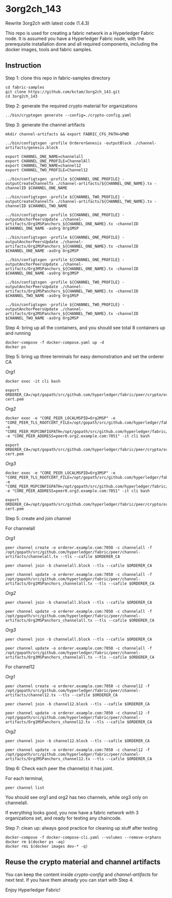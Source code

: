 # 3org2ch_143
Rewrite 3org2ch with latest code (1.4.3)

This repo is used for creating a fabric network in a Hyperledger Fabric node.
It is assumed you have a Hyperledger Fabric node, with the prerequisite installation done and all required components, including the docker images, tools and fabric samples.

## Instruction
Step 1: clone this repo in fabric-samples directory
```
cd fabric-samples
git clone https://github.com/kctam/3org2ch_143.git
cd 3org2ch_143
```

Step 2: generate the required crypto material for organizations
```
../bin/cryptogen generate --config=./crypto-config.yaml
```

Step 3: generate the channel artifacts
```
mkdir channel-artifacts && export FABRIC_CFG_PATH=$PWD

../bin/configtxgen -profile OrdererGenesis -outputBlock ./channel-artifacts/genesis.block

export CHANNEL_ONE_NAME=channelall
export CHANNEL_ONE_PROFILE=ChannelAll
export CHANNEL_TWO_NAME=channel12
export CHANNEL_TWO_PROFILE=Channel12

../bin/configtxgen -profile ${CHANNEL_ONE_PROFILE} -outputCreateChannelTx ./channel-artifacts/${CHANNEL_ONE_NAME}.tx -channelID $CHANNEL_ONE_NAME

../bin/configtxgen -profile ${CHANNEL_TWO_PROFILE} -outputCreateChannelTx ./channel-artifacts/${CHANNEL_TWO_NAME}.tx -channelID $CHANNEL_TWO_NAME

../bin/configtxgen -profile ${CHANNEL_ONE_PROFILE} -outputAnchorPeersUpdate ./channel-artifacts/Org1MSPanchors_${CHANNEL_ONE_NAME}.tx -channelID $CHANNEL_ONE_NAME -asOrg Org1MSP

../bin/configtxgen -profile ${CHANNEL_ONE_PROFILE} -outputAnchorPeersUpdate ./channel-artifacts/Org2MSPanchors_${CHANNEL_ONE_NAME}.tx -channelID $CHANNEL_ONE_NAME -asOrg Org2MSP

../bin/configtxgen -profile ${CHANNEL_ONE_PROFILE} -outputAnchorPeersUpdate ./channel-artifacts/Org3MSPanchors_${CHANNEL_ONE_NAME}.tx -channelID $CHANNEL_ONE_NAME -asOrg Org3MSP

../bin/configtxgen -profile ${CHANNEL_TWO_PROFILE} -outputAnchorPeersUpdate ./channel-artifacts/Org1MSPanchors_${CHANNEL_TWO_NAME}.tx -channelID $CHANNEL_TWO_NAME -asOrg Org1MSP

../bin/configtxgen -profile ${CHANNEL_TWO_PROFILE} -outputAnchorPeersUpdate ./channel-artifacts/Org2MSPanchors_${CHANNEL_TWO_NAME}.tx -channelID $CHANNEL_TWO_NAME -asOrg Org2MSP
```

Step 4: bring up all the containers, and you should see total 8 containers up and running
```
docker-compose -f docker-compose.yaml up -d
docker ps
```

Step 5: bring up three terminals for easy demonstration and set the orderer CA

*Org1*
```
docker exec -it cli bash 

export ORDERER_CA=/opt/gopath/src/github.com/hyperledger/fabric/peer/crypto/ordererOrganizations/example.com/orderers/orderer.example.com/msp/tlscacerts/tlsca.example.com-cert.pem
```

*Org2*
```
docker exec -e "CORE_PEER_LOCALMSPID=Org2MSP" -e "CORE_PEER_TLS_ROOTCERT_FILE=/opt/gopath/src/github.com/hyperledger/fabric/peer/crypto/peerOrganizations/org2.example.com/peers/peer0.org2.example.com/tls/ca.crt" -e "CORE_PEER_MSPCONFIGPATH=/opt/gopath/src/github.com/hyperledger/fabric/peer/crypto/peerOrganizations/org2.example.com/users/Admin@org2.example.com/msp" -e "CORE_PEER_ADDRESS=peer0.org2.example.com:7051" -it cli bash

export ORDERER_CA=/opt/gopath/src/github.com/hyperledger/fabric/peer/crypto/ordererOrganizations/example.com/orderers/orderer.example.com/msp/tlscacerts/tlsca.example.com-cert.pem
```

*Org3*
```
docker exec -e "CORE_PEER_LOCALMSPID=Org3MSP" -e "CORE_PEER_TLS_ROOTCERT_FILE=/opt/gopath/src/github.com/hyperledger/fabric/peer/crypto/peerOrganizations/org3.example.com/peers/peer0.org3.example.com/tls/ca.crt" -e "CORE_PEER_MSPCONFIGPATH=/opt/gopath/src/github.com/hyperledger/fabric/peer/crypto/peerOrganizations/org3.example.com/users/Admin@org3.example.com/msp" -e "CORE_PEER_ADDRESS=peer0.org3.example.com:7051" -it cli bash

export ORDERER_CA=/opt/gopath/src/github.com/hyperledger/fabric/peer/crypto/ordererOrganizations/example.com/orderers/orderer.example.com/msp/tlscacerts/tlsca.example.com-cert.pem
```

Step 5: create and join channel

For channelall

*Org1*
```
peer channel create -o orderer.example.com:7050 -c channelall -f /opt/gopath/src/github.com/hyperledger/fabric/peer/channel-artifacts/channelall.tx --tls --cafile $ORDERER_CA

peer channel join -b channelall.block --tls --cafile $ORDERER_CA

peer channel update -o orderer.example.com:7050 -c channelall -f /opt/gopath/src/github.com/hyperledger/fabric/peer/channel-artifacts/Org1MSPanchors_channelall.tx --tls --cafile $ORDERER_CA
```

*Org2*
```
peer channel join -b channelall.block --tls --cafile $ORDERER_CA

peer channel update -o orderer.example.com:7050 -c channelall -f /opt/gopath/src/github.com/hyperledger/fabric/peer/channel-artifacts/Org2MSPanchors_channelall.tx --tls --cafile $ORDERER_CA
```

*Org3*
```
peer channel join -b channelall.block --tls --cafile $ORDERER_CA

peer channel update -o orderer.example.com:7050 -c channelall -f /opt/gopath/src/github.com/hyperledger/fabric/peer/channel-artifacts/Org3MSPanchors_channelall.tx --tls --cafile $ORDERER_CA
```

For channel12

*Org1*
```
peer channel create -o orderer.example.com:7050 -c channel12 -f /opt/gopath/src/github.com/hyperledger/fabric/peer/channel-artifacts/channel12.tx --tls --cafile $ORDERER_CA

peer channel join -b channel12.block --tls --cafile $ORDERER_CA

peer channel update -o orderer.example.com:7050 -c channel12 -f /opt/gopath/src/github.com/hyperledger/fabric/peer/channel-artifacts/Org1MSPanchors_channel12.tx --tls --cafile $ORDERER_CA
```

*Org2*
```
peer channel join -b channel12.block --tls --cafile $ORDERER_CA

peer channel update -o orderer.example.com:7050 -c channel12 -f /opt/gopath/src/github.com/hyperledger/fabric/peer/channel-artifacts/Org2MSPanchors_channel12.tx --tls --cafile $ORDERER_CA
```

Step 6: Check each peer the channel(s) it has joint. 

For each terminal,
```
peer channel list
```

You should see org1 and org2 has two channels, while org3 only on channelall.

If everything looks good, you now have a fabric network with 3 organizations set, and ready for testing any chaincode.

Step 7: clean up: always good practice for cleaning up stuff after testing
```
docker-compose -f docker-compose-cli.yaml --volumes --remove-orphans
docker rm $(docker ps -aq)
docker rmi $(docker images dev-* -q)
```

## Reuse the crypto material and channel artifacts
You can keep the content inside *crypto-config* and *channel-artifacts* for next test. If you have them already you can start with Step 4.

Enjoy Hyperledger Fabric!

